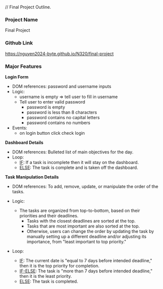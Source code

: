 // Final Project Outline.

### Project Name

Final Project

### Github Link

https://nguyen2024-byte.github.io/N320/final-project

### Major Features

**Login Form**

- DOM references: password and username inputs
- Logic:
  - username is empty => tell user to fill in username
  - Tell user to enter valid password
    - password is empty
    - password is less than 8 characters
    - password contains no capital letters
    - password contains no numbers
- Events:
  - on login button click check login

**Dashboard Details**

- DOM references: Bulleted list of main objectives for the day.
- Loop:
  - <u>IF</u>: If a task is incomplete then it will stay on the dashboard.
  - <u>ELSE</u>: The task is complete and is taken off the dashboard.

**Task Manipulation Details**

- DOM references: To add, remove, update, or manipulate the order of the tasks.

- Logic:
  - The tasks are organized from top-to-bottom, based on their priorities and their deadlines.
    - Tasks with the closest deadlines are sorted at the top.
    - Tasks that are most important are also sorted at the top.
    - Otherwise, users can change the order by updating the task by manually setting up a different deadline and/or adjusting its importance, from "least important to top priority."
- Loop:
  - <u>IF</u>: The current date is "equal to 7 days before intended deadline," then it is the top priority for completion.
  - <u>IF-ELSE</u>: The task is "more than 7 days before intended deadline," then it is the least priority.
  - <u>ELSE</u>: The task is completed.

```md

```
